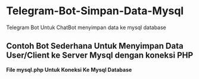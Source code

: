 # Telegram-Bot-Simpan-Data-Mysql
Telegram Bot Untuk ChatBot menyimpan data ke mysql database

## Contoh Bot Sederhana Untuk Menyimpan Data User/Client ke Server Mysql dengan koneksi PHP

**File mysql.php Untuk Koneksi Ke Mysql Database**
